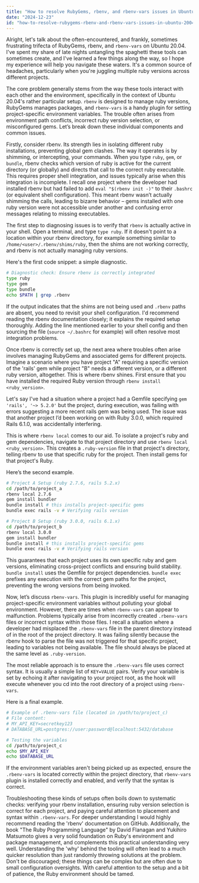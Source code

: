 ```yaml
---
title: "How to resolve RubyGems, rbenv, and rbenv-vars issues in Ubuntu 20.04?"
date: "2024-12-23"
id: "how-to-resolve-rubygems-rbenv-and-rbenv-vars-issues-in-ubuntu-2004"
---
```


Alright, let's talk about the often-encountered, and frankly, sometimes frustrating trifecta of RubyGems, rbenv, and `rbenv-vars` on Ubuntu 20.04. I've spent my share of late nights untangling the spaghetti these tools can sometimes create, and I've learned a few things along the way, so I hope my experience will help you navigate these waters. It's a common source of headaches, particularly when you're juggling multiple ruby versions across different projects.

The core problem generally stems from the way these tools interact with each other and the environment, specifically in the context of Ubuntu 20.04's rather particular setup. `rbenv` is designed to manage ruby versions, RubyGems manages packages, and `rbenv-vars` is a handy plugin for setting project-specific environment variables. The trouble often arises from environment path conflicts, incorrect ruby version selection, or misconfigured gems. Let’s break down these individual components and common issues.

Firstly, consider rbenv. Its strength lies in isolating different ruby installations, preventing global gem clashes. The way it operates is by shimming, or intercepting, your commands. When you type `ruby`, `gem`, or `bundle`, rbenv checks which version of ruby is active for the current directory (or globally) and directs that call to the correct ruby executable. This requires proper shell integration, and issues typically arise when this integration is incomplete. I recall one project where the developer had installed rbenv but had failed to add `eval "$(rbenv init -)"` to their `.bashrc` (or equivalent shell configuration). This meant rbenv wasn’t actually shimming the calls, leading to bizarre behavior – gems installed with one ruby version were not accessible under another and confusing error messages relating to missing executables.

The first step to diagnosing issues is to verify that `rbenv` is actually active in your shell. Open a terminal, and type `type ruby`. If it doesn't point to a location within your rbenv directory, for example something similar to `/home/<user>/.rbenv/shims/ruby`, then the shims are not working correctly, and rbenv is not actually managing ruby versions.

Here's the first code snippet: a simple diagnostic.

```bash
# Diagnostic check: Ensure rbenv is correctly integrated
type ruby
type gem
type bundle
echo $PATH | grep .rbenv
```

If the output indicates that the shims are not being used and `.rbenv` paths are absent, you need to revisit your shell configuration. I'd recommend reading the rbenv documentation closely; it explains the required setup thoroughly. Adding the line mentioned earlier to your shell config and then sourcing the file (`source ~/.bashrc` for example) will often resolve most integration problems.

Once rbenv is correctly set up, the next area where troubles often arise involves managing RubyGems and associated gems for different projects. Imagine a scenario where you have project "A" requiring a specific version of the 'rails' gem while project "B" needs a different version, or a different ruby version, altogether. This is where rbenv shines. First ensure that you have installed the required Ruby version through `rbenv install <ruby_version>`.

Let's say I've had a situation where a project had a Gemfile specifying `gem 'rails', '~> 5.2.0'` but the project, during execution, was failing with errors suggesting a more recent rails gem was being used. The issue was that another project I’d been working on with Ruby 3.0.0, which required Rails 6.1.0, was accidentally interfering.

This is where `rbenv local` comes to our aid. To isolate a project's ruby and gem dependencies, navigate to that project directory and use `rbenv local <ruby_version>`. This creates a `.ruby-version` file in that project's directory, telling rbenv to use that specific ruby for the project. Then install gems for that project's Ruby.

Here’s the second example.

```bash
# Project A Setup (ruby 2.7.6, rails 5.2.x)
cd /path/to/project_a
rbenv local 2.7.6
gem install bundler
bundle install # this installs project-specific gems
bundle exec rails -v # Verifying rails version

# Project B Setup (ruby 3.0.0, rails 6.1.x)
cd /path/to/project_b
rbenv local 3.0.0
gem install bundler
bundle install # this installs project-specific gems
bundle exec rails -v # Verifying rails version
```
This guarantees that each project uses its own specific ruby and gem versions, eliminating cross-project conflicts and ensuring build stability. `bundle install` uses the Gemfile for project dependencies. `bundle exec` prefixes any execution with the correct gem paths for the project, preventing the wrong versions from being invoked.

Now, let’s discuss `rbenv-vars`. This plugin is incredibly useful for managing project-specific environment variables without polluting your global environment. However, there are times when `rbenv-vars` can appear to malfunction. Problems typically arise from incorrectly created `.rbenv-vars` files or incorrect syntax within those files. I recall a situation where a developer had misplaced the `.rbenv-vars` file in the parent directory instead of in the root of the project directory. It was failing silently because the rbenv hook to parse the file was not triggered for that specific project, leading to variables not being available. The file should always be placed at the same level as `.ruby-version`.

The most reliable approach is to ensure the `.rbenv-vars` file uses correct syntax. It is usually a simple list of `KEY=VALUE` pairs. Verify your variable is set by echoing it after navigating to your project root, as the hook will execute whenever you cd into the root directory of a project using `rbenv-vars`.

Here is a final example.

```bash
# Example of .rbenv-vars file (located in /path/to/project_c)
# File content:
# MY_API_KEY=secretkey123
# DATABASE_URL=postgres://user:password@localhost:5432/database

# Testing the variables
cd /path/to/project_c
echo $MY_API_KEY
echo $DATABASE_URL
```

If the environment variables aren't being picked up as expected, ensure the `.rbenv-vars` is located correctly within the project directory, that `rbenv-vars` plugin is installed correctly and enabled, and verify that the syntax is correct.

Troubleshooting these kinds of setups often boils down to systematic checks: verifying your rbenv installation, ensuring ruby version selection is correct for each project, and paying careful attention to placement and syntax within `.rbenv-vars`. For deeper understanding I would highly recommend reading the 'rbenv' documentation on GitHub. Additionally, the book "The Ruby Programming Language" by David Flanagan and Yukihiro Matsumoto gives a very solid foundation on Ruby's environment and package management, and complements this practical understanding very well. Understanding the 'why' behind the tooling will often lead to a much quicker resolution than just randomly throwing solutions at the problem. Don't be discouraged; these things can be complex but are often due to small configuration oversights. With careful attention to the setup and a bit of patience, the Ruby environment should be tamed.
